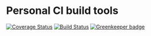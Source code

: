 # Personal CI build tools

[![Coverage Status](https://coveralls.io/repos/github/Alorel/personal-build-tools/badge.svg?branch=4.7.1)](https://coveralls.io/github/Alorel/personal-build-tools?branch=4.7.1)
[![Build Status](https://travis-ci.com/Alorel/personal-build-tools.svg?branch=4.7.1)](https://travis-ci.com/Alorel/personal-build-tools)
[![Greenkeeper badge](https://badges.greenkeeper.io/Alorel/ngx-decorators.svg)](https://greenkeeper.io/)
